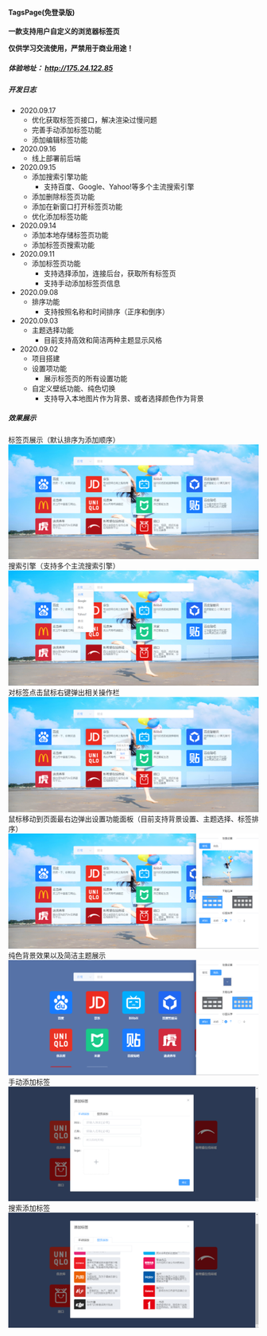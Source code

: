 #### TagsPage(免登录版)
**一款支持用户自定义的浏览器标签页**

**仅供学习交流使用，严禁用于商业用途！**
##### 体验地址： http://175.24.122.85
##### 开发日志
+ 2020.09.17
  + 优化获取标签页接口，解决渲染过慢问题
  + 完善手动添加标签功能
  + 添加编辑标签功能
+ 2020.09.16
  + 线上部署前后端
+ 2020.09.15
  + 添加搜索引擎功能
    + 支持百度、Google、Yahoo!等多个主流搜索引擎
  + 添加删除标签页功能
  + 添加在新窗口打开标签页功能
  + 优化添加标签功能
+ 2020.09.14
  + 添加本地存储标签页功能
  + 添加标签页搜索功能
+ 2020.09.11
  + 添加标签页功能
    + 支持选择添加，连接后台，获取所有标签页
    + 支持手动添加标签页信息
+ 2020.09.08
  + 排序功能
    + 支持按照名称和时间排序（正序和倒序）
+ 2020.09.03
  + 主题选择功能
    + 目前支持高效和简洁两种主题显示风格
+ 2020.09.02
  + 项目搭建
  + 设置项功能
    + 展示标签页的所有设置功能
  + 自定义壁纸功能、纯色切换
    + 支持导入本地图片作为背景、或者选择颜色作为背景
##### 效果展示
标签页展示（默认排序为添加顺序）
![markdown](https://github.com/qiaolufei/TagsPage/blob/master/screenshot/1.png "标签页")
搜索引擎（支持多个主流搜索引擎）
![markdown](https://github.com/qiaolufei/TagsPage/blob/master/screenshot/2.png "首页")
对标签点击鼠标右键弹出相关操作栏
![markdown](https://github.com/qiaolufei/TagsPage/blob/master/screenshot/3.png "标签相关操作")
鼠标移动到页面最右边弹出设置功能面板（目前支持背景设置、主题选择、标签排序）
![markdown](https://github.com/qiaolufei/TagsPage/blob/master/screenshot/4.png "设置功能")
纯色背景效果以及简洁主题展示
![markdown](https://github.com/qiaolufei/TagsPage/blob/master/screenshot/5.png "效果切换")
手动添加标签
![markdown](https://github.com/qiaolufei/TagsPage/blob/master/screenshot/6.png "手动添加")
搜索添加标签
![markdown](https://github.com/qiaolufei/TagsPage/blob/master/screenshot/7.png "搜索添加")